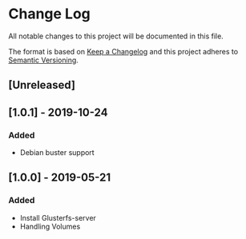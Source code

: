 # Change Log
All notable changes to this project will be documented in this file.

The format is based on [Keep a Changelog](http://keepachangelog.com/)
and this project adheres to [Semantic Versioning](http://semver.org/).

## [Unreleased]

## [1.0.1] - 2019-10-24
### Added
- Debian buster support

## [1.0.0] - 2019-05-21
### Added
- Install Glusterfs-server
- Handling Volumes

